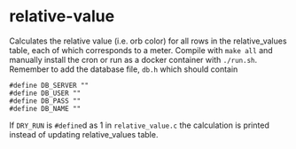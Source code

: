 # relative-value

Calculates the relative value (i.e. orb color) for all rows in the relative_values table, each of which corresponds to a meter. Compile with `make all` and manually install the cron or run as a docker container with `./run.sh`. Remember to add the database file, `db.h` which should contain

```
#define DB_SERVER ""
#define DB_USER ""
#define DB_PASS ""
#define DB_NAME ""
```

If `DRY_RUN` is `#define`d as 1 in `relative_value.c` the calculation is printed instead of updating relative_values table.
